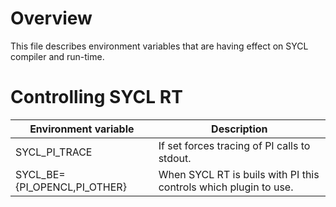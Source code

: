 # Overview

This file describes environment variables that are having effect on SYCL compiler and run-time.

# Controlling SYCL RT

| Environment variable | Description |
| ----------- | ----------- |
| SYCL_PI_TRACE | If set forces tracing of PI calls to stdout. |
| SYCL_BE={PI_OPENCL,PI_OTHER} | When SYCL RT is buils with PI this controls which plugin to use. |
